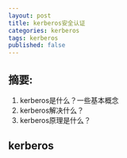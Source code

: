 ```yaml
---
layout: post
title: kerberos安全认证
categories: kerberos
tags: kerberos
published: false
---
```


## 摘要:

1. kerberos是什么？一些基本概念
2. kerberos解决什么？
3. kerberos原理是什么？

## kerberos
